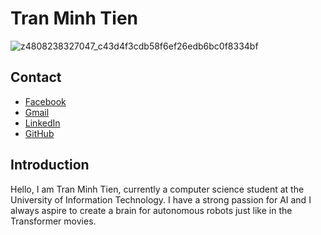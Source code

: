 # Tran Minh Tien
![z4808238327047_c43d4f3cdb58f6ef26edb6bc0f8334bf]([[https://github.com/MTienBeo/mtienbeo.github.io/assets/146120128/265e97dd-de7e-4db4-9730-a8bd5257ec5ch](https://github.com/MTienBeo/mtienbeo.github.io/assets/146120128/cd82ee98-ba36-402b-9b44-41cd22231e8a)])


## Contact

- [Facebook](https://www.facebook.com/profile.php?id=100035067592647)
- [Gmail](tmt31032005@gmail.com)
- [LinkedIn](https://www.linkedin.com/in/tr%E1%BA%A7n-minh-ti%E1%BA%BFn-undefined-69b999295/)
- [GitHub](https://github.com/MTienBeo)

## Introduction

Hello, I am Tran Minh Tien, currently a computer science student at the University of Information Technology. I have a strong passion for AI and I always aspire to create a brain for autonomous robots just like in the Transformer movies.
